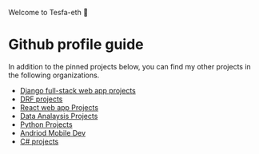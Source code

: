 Welcome to Tesfa-eth 👋

# Github profile guide

In addition to the pinned projects below, you can find my other projects in the following organizations.

- [Django full-stack web app projects](https://github.com/orgs/Django-projects-tesfa/repositories) 
- [DRF projects](https://github.com/orgs/Django-REST-FrameWork-Projects/repositories)
- [React web app Projects](https://github.com/orgs/React-projects-tesfa/repositories)
- [Data Analaysis Projects](https://github.com/orgs/Python-And-Data-Analaysis-Projects/repositories)
- [Python Projects](https://github.com/orgs/Python-projects-Tesfa/repositories)
- [Andriod Mobile Dev](https://github.com/orgs/Andriod-mobile-dev/repositories)
- [C# projects](https://github.com/orgs/C-sharp-Projects-org/repositories)

<!---
Tesfa-eth/Tesfa-eth is a ✨ special ✨ repository because its `README.md` (this file) appears on your GitHub profile.
You can click the Preview link to take a look at your changes.
--->
